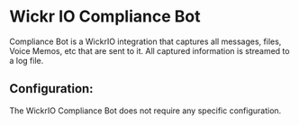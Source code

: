 # Wickr IO Compliance Bot
Compliance Bot is a WickrIO integration that captures all messages, files, Voice Memos, etc that are sent to it. All captured information is streamed to a log file.

## Configuration:
The WickrIO Compliance Bot does not require any specific configuration.
